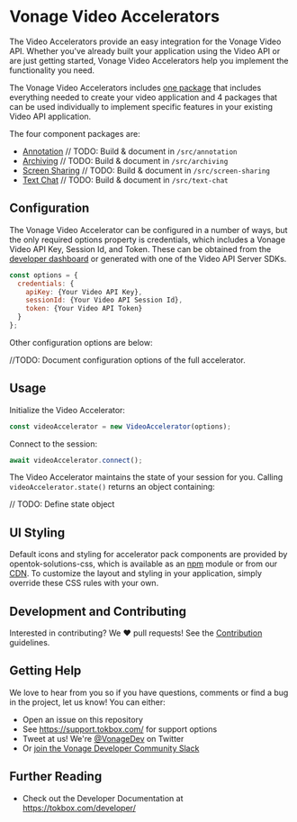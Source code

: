 # Vonage Video Accelerators

The Video Accelerators provide an easy integration for the Vonage Video API.
Whether you've already built your application using the Video API or are just
getting started, Vonage Video Accelerators help you implement the functionality
you need.

The Vonage Video Accelerators includes [one package](#configuration) that
includes everything needed to create your video application and 4 packages
that can be used individually to implement specific features in your existing
Video API application.

The four component packages are:

- [Annotation] // TODO: Build & document in `/src/annotation`
- [Archiving] // TODO: Build & document in `/src/archiving`
- [Screen Sharing] // TODO: Build & document in `/src/screen-sharing`
- [Text Chat] // TODO: Build & document in `/src/text-chat`

## Configuration

The Vonage Video Accelerator can be configured in a number of ways, but the
only required options property is credentials, which includes a Vonage Video
API Key, Session Id, and Token. These can be obtained from the
[developer dashboard](https://tokbox.com/account/#/) or generated with one
of the Video API Server SDKs.

```js
const options = {
  credentials: {
    apiKey: {Your Video API Key},
    sessionId: {Your Video API Session Id},
    token: {Your Video API Token}
  }
};
```

Other configuration options are below:

//TODO: Document configuration options of the full accelerator.

## Usage

Initialize the Video Accelerator:

```js
const videoAccelerator = new VideoAccelerator(options);
```

Connect to the session:

```js
await videoAccelerator.connect();
```

The Video Accelerator maintains the state of your session for you. Calling
`videoAccelerator.state()` returns an object containing:

// TODO: Define state object

## UI Styling

Default icons and styling for accelerator pack components are provided by
opentok-solutions-css, which is available as an
[npm](https://www.npmjs.com/package/opentok-solutions-css) module or from
our [CDN](https://assets.tokbox.com/solutions/css/style.css). To customize
the layout and styling in your application, simply override these CSS
rules with your own.

## Development and Contributing

Interested in contributing? We :heart: pull requests! See the [Contribution](CONTRIBUTING.md) guidelines.

## Getting Help

We love to hear from you so if you have questions, comments or find a bug in the project, let us know! You can either:

- Open an issue on this repository
- See <https://support.tokbox.com/> for support options
- Tweet at us! We're [@VonageDev](https://twitter.com/VonageDev) on Twitter
- Or [join the Vonage Developer Community Slack](https://developer.nexmo.com/community/slack)

## Further Reading

- Check out the Developer Documentation at <https://tokbox.com/developer/>

[Text Chat]: https://github.com/vonage/video-accelerator/tree/main/src/text-chat
[Screen Sharing]: https://github.com/vonage/video-accelerator/tree/main/src/screen-sharing
[Annotation]: https://github.com/vonage/video-accelerator/tree/main/src/annotation
[Archiving]: https://github.com/vonage/video-accelerator/tree/main/src/archiving
